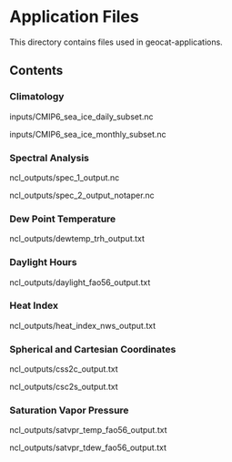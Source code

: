 # Application Files
This directory contains files used in geocat-applications.

## Contents

### Climatology
inputs/CMIP6_sea_ice_daily_subset.nc

inputs/CMIP6_sea_ice_monthly_subset.nc

### Spectral Analysis
ncl_outputs/spec_1_output.nc

ncl_outputs/spec_2_output_notaper.nc

### Dew Point Temperature

ncl_outputs/dewtemp_trh_output.txt

### Daylight Hours

ncl_outputs/daylight_fao56_output.txt

### Heat Index

ncl_outputs/heat_index_nws_output.txt

### Spherical and Cartesian Coordinates

ncl_outputs/css2c_output.txt

ncl_outputs/csc2s_output.txt

### Saturation Vapor Pressure

ncl_outputs/satvpr_temp_fao56_output.txt

ncl_outputs/satvpr_tdew_fao56_output.txt
